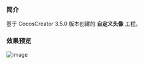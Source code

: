 ### 简介
基于 CocosCreator 3.5.0 版本创建的 **自定义头像** 工程。

### 效果预览
![image](../../../image/202202/2022022501.jpeg)